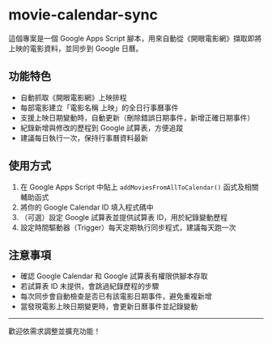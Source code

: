 # movie-calendar-sync

這個專案是一個 Google Apps Script 腳本，用來自動從《開眼電影網》擷取即將上映的電影資料，並同步到 Google 日曆。

## 功能特色

- 自動抓取《開眼電影網》上映排程
- 每部電影建立「電影名稱 上映」的全日行事曆事件
- 支援上映日期變動時，自動更新（刪除錯誤日期事件，新增正確日期事件）
- 紀錄新增與修改的歷程到 Google 試算表，方便追蹤
- 建議每日執行一次，保持行事曆資料最新

## 使用方式

1. 在 Google Apps Script 中貼上 `addMoviesFromAllToCalendar()` 函式及相關輔助函式
2. 將你的 Google Calendar ID 填入程式碼中
3. （可選）設定 Google 試算表並提供試算表 ID，用於紀錄變動歷程
4. 設定時間驅動器（Trigger）每天定期執行同步程式，建議每天跑一次

## 注意事項

- 確認 Google Calendar 和 Google 試算表有權限供腳本存取
- 若試算表 ID 未提供，會跳過紀錄歷程的步驟
- 每次同步會自動檢查是否已有該電影日期事件，避免重複新增
- 當發現電影上映日期變更時，會更新日曆事件並記錄變動

---

歡迎依需求調整並擴充功能！
